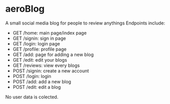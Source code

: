 # aeroBlog
A small social media blog for people to review anythings
Endpoints include:
  - GET /home: main page/index page
  - GET /signin: sign in page
  - GET /login: login page
  - GET /profile: profile page
  - GET /add: page for adding a new blog
  - GET /edit: edit your blogs
  - GET /reviews: view every blogs
  - POST /signin: create a new account
  - POST /login: login
  - POST /add: add a new blog
  - POST /edit: edit a blog

No user data is colected.
